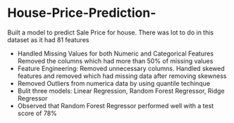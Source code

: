 # House-Price-Prediction-

Built a model to predict Sale Price for house. There was lot to do in this dataset as it had 81 features

- Handled Missing Values for both Numeric and Categorical Features
  Removed the columns which had more than 50% of missing values
- Feature Engineering: Removed unnecessary columns. Handled skewed features and removed which had missing data after removing skewness
- Removed Outliers from numerica data by using quantile techinque
- Bulit three models: Linear Regression, Random Forest Regressor, Ridge Regressor
- Observed that Random Forest Regressor performed well with a test score of 78%
